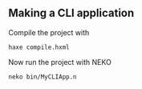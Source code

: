 Making a CLI application
---------------------------          
Compile the project with        

`haxe compile.hxml`         

Now run the project with NEKO          

`neko bin/MyCLIApp.n`


